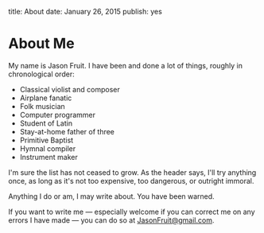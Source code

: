 title: About
date: January 26, 2015
publish: yes
<!-- Post Markdown begins here -->
About Me
======================================================================

My name is Jason Fruit.  I have been and done a lot of things, roughly
in chronological order:

 - Classical violist and composer
 - Airplane fanatic
 - Folk musician
 - Computer programmer
 - Student of Latin
 - Stay-at-home father of three
 - Primitive Baptist
 - Hymnal compiler
 - Instrument maker

I'm sure the list has not ceased to grow.  As the header says, I'll
try anything once, as long as it's not too expensive, too dangerous,
or outright immoral.

Anything I do or am, I may write about.  You have been warned.

If you want to write me — especially welcome if you can correct me on
any errors I have made — you can do so at
[JasonFruit@gmail.com](mailto:JasonFruit@gmail.com).
